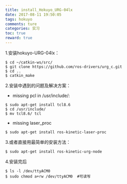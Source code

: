 ```yaml
---
title: install_Hokuyo_URG-04lx
date: 2017-08-11 19:50:05
tags: hokuyo
comments: ture
categories: 实习
toc: true
reward: true
---
```

1.安装hokuyo-URG-04lx：
```
$ cd ~/catkin-ws/src/
$ git clone https://github.com/ros-drivers/urg_c.git
$ cd ..
$ catkin_make
```
2.安装中遇到的问题及解决方案：
<!-- more -->
- missing pcl in /usr/include/: 
```
$ sudo apt-get install tcl8.6
$ cd /usr/include/
$ mv tcl8.6/ tcl
```
- missing laser_proc
```
$ sudo apt-get install ros-kinetic-laser-proc 
```
3.或者直接用最简单的安装方法：
```
$ sudo apt-get install ros-kinetic-urg-node
```
4.安装完后
```
$ ls -l /dev/ttyACM0
$ sudo chmod a+rw /dev/ttyACM0  #可读写
```


